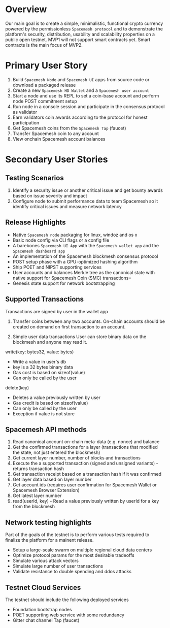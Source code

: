 # Overview
Our main goal is to create a simple, minimalistic, functional crypto currency powered by the permissionless `Spacemesh protocol` and to demonstrate the platform's security, distribution, usability and scalability properties on a public open testnet. MVP1 will not support smart contracts yet. Smart contracts is the main focus of MVP2.

# Primary User Story
1. Build `Spacemesh Node` and `Spacemesh UI` apps from source code or download a packaged release
2. Create a new `Spacemesh HD Wallet` and a `Spacemesh user account`
3. Start a node and use its REPL to set a coin-base account and perform node POST commitment setup
4. Run node in a console session and participate in the consensus protocol as validator
5. Earn validators coin awards according to the protocol for honest participation
6. Get Spacemesh coins from the `Spacemesh Tap` (faucet)
7. Transfer Spacemesh coin to any account
8. View onchain Spacemesh account balances

# Secondary User Stories
## Testing Scenarios
1. Identify a security issue or another critical issue and get bounty awards based on issue severity and impact
2. Configure node to submit performance data to team Spacemesh so it identify critical issues and measure network latency

## Release Highlights
- Native `Spacemesh node` packaging for linux, windoz and os x
- Basic node config via CLI flags or a config file
- A barebones `Spacemesh UI App` with the `Spacemesh wallet app` and the `Spacemesh dashboard app`
- An implementation of the Spacemesh blockmesh consensus protocol
- POST setup phase with a GPU-optimized hashing algorithm
- Ship POET and NIPST supporting services
- User accounts and balances Merkle tree as the canonical state with native support for Spacemesh Coin (SMC) transactions=
- Genesis state support for network bootstrapping

## Supported Transactions
Transactions are signed by user in the wallet app
1. Transfer coins between any two accounts. On-chain accounts should be created on demand on first transaction to an account.

2. Simple user data transactions
User can store binary data on the blockmesh and anyone may read it.

write(key: bytes32, value: bytes)
- Write a value in user's db
- key is a 32 bytes binary data
- Gas cost is based on sizeof(value)
- Can only be called by the user

delete(key)
- Deletes a value previously written by user
- Gas credit is based on sizeof(value)
- Can only be called by the user
- Exception if value is not store

## Spacemesh API methods
1. Read canonical account on-chain meta-data (e.g. nonce) and balance
2. Get the confirmed transactions for a layer (transactions that modified the state, not just entered the blockmesh)
3. Get current layer number, number of blocks and transactions
4. Execute the a supported transaction (signed and unsigned variants) - returns transaction hash
5. Get transaction receipt based on a transaction hash if it was confirmed
6. Get layer data based on layer number
7. Get account ids (requires user confirmation for Spacemesh Wallet or Spacemesh Browser Extension)
8. Get latest layer number
9. read(userId, key) - Read a value previously written by userId for a key from the blockmesh

## Network testing highlights
Part of the goals of the testnet is to perform various tests required to finalize the platform for a mainent release.
- Setup a large-scale swarm on multiple regional cloud data centers
- Optimize protocol params for the most desirable tradeoffs
- Simulate various attack vectors
- Simulate large number of user transactions
- Validate resistance to double spending and ddos attacks

## Testnet Cloud Services
The testnet should include the following deployed services
- Foundation bootstrap nodes
- POET supporting web service with some redundancy
- Gitter chat channel Tap (faucet)
